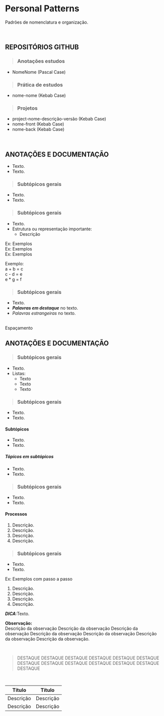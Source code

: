 # Personal Patterns
Padrões de nomenclatura e organização.

<br>

## REPOSITÓRIOS GITHUB

> ### Anotações estudos

* NomeNome (Pascal Case)

> ### Prática de estudos

* nome-nome (Kebab Case)

> ### Projetos

* project-nome-descrição-versão (Kebab Case)
* nome-front (Kebab Case)
* nome-back (Kebab Case)

<br>

## ANOTAÇÕES E DOCUMENTAÇÃO
* Texto.
* Texto.

> ### Subtópicos gerais
* Texto.
* Texto.

> ### Subtópicos gerais
* Texto.
* Estrutura ou representação importante:
  - Descrição

Ex: Exemplos  
Ex: Exemplos  
Ex: Exemplos  

Exemplo:  
a + b = c  
c - d = e  
e * g = f  

> ### Subtópicos gerais
* Texto.
* ***Palavras em destaque*** no texto.
* *Palavras estrangeiras* no texto.

<br> Espaçamento

## ANOTAÇÕES E DOCUMENTAÇÃO

> ### Subtópicos gerais
* Texto.
* Listas:
  - Texto
  - Texto
  - Texto

> ### Subtópicos gerais
* Texto.
* Texto.

#### Subtópicos
* Texto.
* Texto.

##### Tópicos em subtópicos
* Texto.
* Texto.

> ### Subtópicos gerais
* Texto.
* Texto.

#### Processos
1. Descrição.
2. Descrição.
3. Descrição.
4. Descrição.

> ### Subtópicos gerais
* Texto.
* Texto.

Ex: Exemplos com passo a passo  
1. Descrição.
2. Descrição.
3. Descrição.
4. Descrição.

***DICA***:Texto.

**Observação:**  
Descrição da observação Descrição da observação Descrição da observação Descrição da observação Descrição da observação Descrição da observação Descrição da observação.

<br>

> DESTAQUE DESTAQUE DESTAQUE DESTAQUE DESTAQUE DESTAQUE DESTAQUE DESTAQUE
> DESTAQUE DESTAQUE DESTAQUE DESTAQUE DESTAQUE 

<br>

| Título    | Título    |
| --------- | --------- |
| Descrição | Descrição |
| Descrição | Descrição |